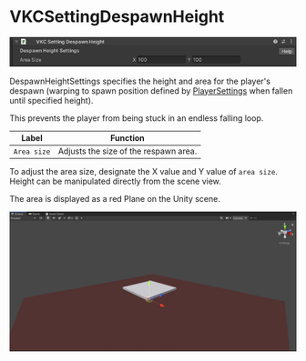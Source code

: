 # VKCSettingDespawnHeight

![DespawnHeightSettings_1](./img/DespawnHeightSettings_1.jpg)

DespawnHeightSettings specifies the height and area for the player's despawn (warping to spawn position defined by [PlayerSettings](./PlayerSettings.md) when fallen until specified height).

This prevents the player from being stuck in an endless falling loop.

| Label | Function |
| ---- | ---- |
| `Area size` | Adjusts the size of the respawn area. |

To adjust the area size, designate the X value and Y value of `area size`. Height can be manipulated directly from the scene view.

The area is displayed as a red Plane on the Unity scene.

![DespawnHeightSettings_2](./img/DespawnHeightSettings_2.jpg)
